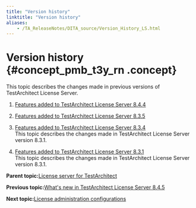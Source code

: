 ```yaml
--- 
title: "Version history"
linktitle: "Version history"
aliases: 
    - /TA_ReleaseNotes/DITA_source/Version_History_LS.html
---
```

# Version history {#concept_pmb_t3y_rn .concept}

This topic describes the changes made in previous versions of TestArchitect License Server.

1.  [Features added to TestArchitect License Server 8.4.4](../../TA_ReleaseNotes/DITA_source/Whats_New_LS_8.4.4.html)  

2.  [Features added to TestArchitect License Server 8.3.5](../../TA_ReleaseNotes/DITA_source/Whats_New_LS_8.3.5.html)  

3.  [Features added to TestArchitect License Server 8.3.4](../../TA_ReleaseNotes/DITA_source/Whats_New_LS_8.3.4.html)  
This topic describes the changes made in TestArchitect License Server version 8.3.1.
4.  [Features added to TestArchitect License Server 8.3.1](../../TA_ReleaseNotes/DITA_source/Whats_New_LS_8.3.1.html)  
This topic describes the changes made in TestArchitect License Server version 8.3.1.

**Parent topic:**[License server for TestArchitect](../../TA_Administration/Topics/LS_TA_License_server.html)

**Previous topic:**[What's new in TestArchitect License Server 8.4.5](../../TA_ReleaseNotes/DITA_source/Whats_New_LS.html)

**Next topic:**[License administration configurations](../../TA_Administration/Topics/LS_TA_admin_config.html)

